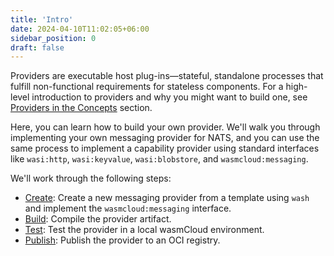 ```yaml
---
title: 'Intro'
date: 2024-04-10T11:02:05+06:00
sidebar_position: 0
draft: false
---
```


Providers are executable host plug-ins&mdash;stateful, standalone processes that fulfill non-functional requirements for stateless components. For a high-level introduction to providers and why you might want to build one, see [Providers in the Concepts](/docs/concepts/providers) section.

Here, you can learn how to build your own provider. We'll walk you through implementing your own messaging provider for NATS, and you can use the same process to implement a capability provider using standard interfaces like `wasi:http`, `wasi:keyvalue`, `wasi:blobstore`, and `wasmcloud:messaging`.

We'll work through the following steps:

- [Create](./create): Create a new messaging provider from a template using `wash` and implement the `wasmcloud:messaging` interface.
- [Build](./build): Compile the provider artifact.
- [Test](./test): Test the provider in a local wasmCloud environment.
- [Publish](./publish): Publish the provider to an OCI registry.
